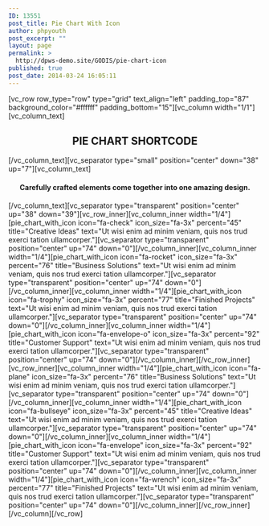 ```yaml
---
ID: 13551
post_title: Pie Chart With Icon
author: phpyouth
post_excerpt: ""
layout: page
permalink: >
  http://dpws-demo.site/GODIS/pie-chart-icon
published: true
post_date: 2014-03-24 16:05:11
---
```

[vc_row row_type="row" type="grid" text_align="left" padding_top="87" background_color="#ffffff" padding_bottom="15"][vc_column width="1/1"][vc_column_text]
<h2 style="text-align: center;">PIE CHART SHORTCODE</h2>
[/vc_column_text][vc_separator type="small" position="center" down="38" up="7"][vc_column_text]
<h4 style="text-align: center;">Carefully crafted elements come together into one amazing design.</h4>
[/vc_column_text][vc_separator type="transparent" position="center" up="38" down="39"][vc_row_inner][vc_column_inner width="1/4"][pie_chart_with_icon icon="fa-check" icon_size="fa-3x" percent="45" title="Creative Ideas" text="Ut wisi enim ad minim veniam, quis nos trud exerci tation ullamcorper."][vc_separator type="transparent" position="center" up="74" down="0"][/vc_column_inner][vc_column_inner width="1/4"][pie_chart_with_icon icon="fa-rocket" icon_size="fa-3x" percent="76" title="Business Solutions" text="Ut wisi enim ad minim veniam, quis nos trud exerci tation ullamcorper."][vc_separator type="transparent" position="center" up="74" down="0"][/vc_column_inner][vc_column_inner width="1/4"][pie_chart_with_icon icon="fa-trophy" icon_size="fa-3x" percent="77" title="Finished Projects" text="Ut wisi enim ad minim veniam, quis nos trud exerci tation ullamcorper."][vc_separator type="transparent" position="center" up="74" down="0"][/vc_column_inner][vc_column_inner width="1/4"][pie_chart_with_icon icon="fa-envelope-o" icon_size="fa-3x" percent="92" title="Customer Support" text="Ut wisi enim ad minim veniam, quis nos trud exerci tation ullamcorper."][vc_separator type="transparent" position="center" up="74" down="0"][/vc_column_inner][/vc_row_inner][vc_row_inner][vc_column_inner width="1/4"][pie_chart_with_icon icon="fa-plane" icon_size="fa-3x" percent="76" title="Business Solutions" text="Ut wisi enim ad minim veniam, quis nos trud exerci tation ullamcorper."][vc_separator type="transparent" position="center" up="74" down="0"][/vc_column_inner][vc_column_inner width="1/4"][pie_chart_with_icon icon="fa-bullseye" icon_size="fa-3x" percent="45" title="Creative Ideas" text="Ut wisi enim ad minim veniam, quis nos trud exerci tation ullamcorper."][vc_separator type="transparent" position="center" up="74" down="0"][/vc_column_inner][vc_column_inner width="1/4"][pie_chart_with_icon icon="fa-envelope" icon_size="fa-3x" percent="92" title="Customer Support" text="Ut wisi enim ad minim veniam, quis nos trud exerci tation ullamcorper."][vc_separator type="transparent" position="center" up="74" down="0"][/vc_column_inner][vc_column_inner width="1/4"][pie_chart_with_icon icon="fa-wrench" icon_size="fa-3x" percent="77" title="Finished Projects" text="Ut wisi enim ad minim veniam, quis nos trud exerci tation ullamcorper."][vc_separator type="transparent" position="center" up="74" down="0"][/vc_column_inner][/vc_row_inner][/vc_column][/vc_row]